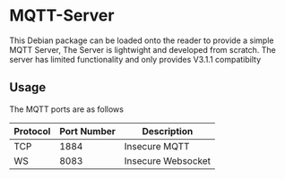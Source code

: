 # MQTT-Server

This Debian package can be loaded onto the reader to provide a simple MQTT Server, The Server is lightwight and developed from scratch. The server has limited functionality and only provides V3.1.1 compatibilty 

## Usage

The MQTT ports are as follows

| Protocol | Port Number | Description        |
| -------- | ----------- | ------------------ |
| TCP      | 1884        | Insecure MQTT      |
| WS       | 8083        | Insecure Websocket |


